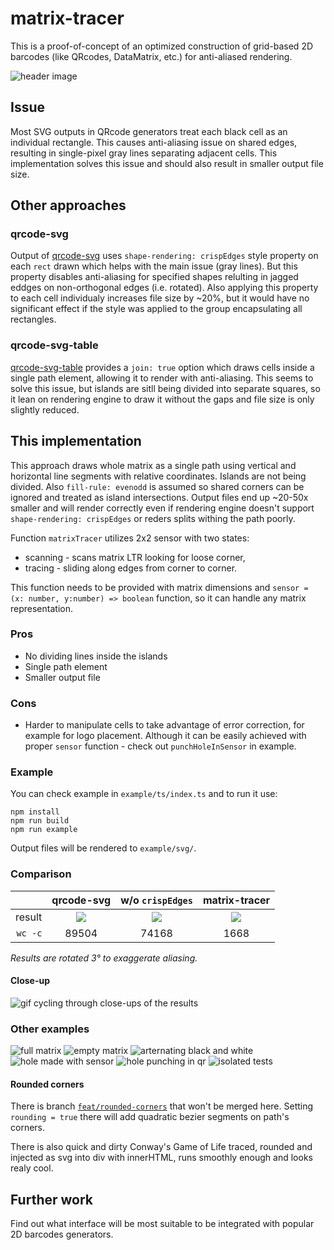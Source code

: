 # matrix-tracer

This is a proof-of-concept of an optimized construction of grid-based 2D
barcodes (like QRcodes, DataMatrix, etc.) for anti-aliased rendering.

![header image](img/image.png)

## Issue

Most SVG outputs in QRcode generators treat each black cell as an individual
rectangle. This causes anti-aliasing issue on shared edges, resulting in
single-pixel gray lines separating adjacent cells. This implementation solves
this issue and should also result in smaller output file size.

## Other approaches

### qrcode-svg

Output of [qrcode-svg](https://github.com/papnkukn/qrcode-svg) uses
`shape-rendering: crispEdges` style property on each `rect` drawn which helps
with the main issue (gray lines). But this property disables anti-aliasing for
specified shapes relulting in jagged eddges on non-orthogonal edges (i.e.
rotated). Also applying this property to each cell individualy increases file
size by ~20%, but it would have no significant effect if the style was applied
to the group encapsulating all rectangles.

### qrcode-svg-table

[qrcode-svg-table](https://github.com/Diophant/qrcode-svg-table) provides a
`join: true` option which draws cells inside a single path element, allowing it
to render with anti-aliasing. This seems to solve this issue, but islands are
sitll being divided into separate squares, so it lean on rendering engine to
draw it without the gaps and file size is only slightly reduced.

## This implementation

This approach draws whole matrix as a single path using vertical and horizontal
line segments with relative coordinates. Islands are not being divided. Also
`fill-rule: evenodd` is assumed so shared corners can be ignored and treated as
island intersections. Output files end up ~20-50x smaller and will render
correctly even if rendering engine doesn't support `shape-rendering: crispEdges`
or reders splits withing the path poorly.

Function `matrixTracer` utilizes 2x2 sensor with two states:

- scanning - scans matrix LTR looking for loose corner,
- tracing - sliding along edges from corner to corner.

This function needs to be provided with matrix dimensions and
`sensor = (x: number, y:number) => boolean` function, so it can handle any
matrix representation.

### Pros

- No dividing lines inside the islands
- Single path element
- Smaller output file

### Cons

- Harder to manipulate cells to take advantage of error correction, for example
  for logo placement. Although it can be easily achieved with proper `sensor`
  function - check out `punchHoleInSensor` in example.

### Example

You can check example in `example/ts/index.ts` and to run it use:

```
npm install
npm run build
npm run example
```

Output files will be rendered to `example/svg/`.

### Comparison

|         |           qrcode-svg            |       w/o `crispEdges`        |           matrix-tracer            |
| ------: | :-----------------------------: | :---------------------------: | :--------------------------------: |
|  result | ![](example/svg/qrcode-svg.svg) | ![](example/svg/no-crisp.svg) | ![](example/svg/matrix-tracer.svg) |
| `wc -c` |              89504              |             74168             |                1668                |

_Results are rotated 3° to exaggerate aliasing._

#### Close-up

![gif cycling through close-ups of the results](img/zoomed.gif)

### Other examples

![full matrix](example/svg/full.svg) ![empty matrix](example/svg/empty.svg)
![arternating black and white](example/svg/alternate.svg)
![hole made with sensor](example/svg/with-hole.svg)
![hole punching in qr](example/svg/qr-hole.svg)
![isolated tests](example/svg/isolated.svg)

#### Rounded corners

There is branch
[`feat/rounded-corners`](https://github.com/kajetanjasztal/matrix-tracer/tree/feat/rounded-corners)
that won't be merged here. Setting `rounding = true` there will add quadratic
bezier segments on path's corners.

There is also quick and dirty Conway's Game of Life traced, rounded and injected
as svg into div with innerHTML, runs smoothly enough and looks realy cool.

## Further work

Find out what interface will be most suitable to be integrated with popular 2D
barcodes generators.
